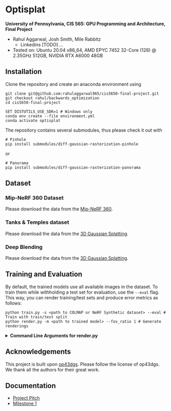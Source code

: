 Optisplat
================

**University of Pennsylvania, CIS 565: GPU Programming and Architecture, Final Project**

* Rahul Aggarwal, Josh Smith, Mile Rabbitz
  * Linkedins [TODO] ...
* Tested on: Ubuntu 20.04 x86_64, AMD EPYC 7452 32-Core (128) @ 2.35GHz 512GB, NVIDIA RTX A6000 48GB

## Installation

Clone the repository and create an anaconda environment using

```shell
git clone git@github.com:rahulaggarwal965/cis5650-final-project.git
git checkout rahul/backwards_optimization
cd cis5650-final-project

SET DISTUTILS_USE_SDK=1 # Windows only
conda env create --file environment.yml
conda activate optisplat
```

The repository contains several submodules, thus please check it out with

```shell
# Pinhole
pip install submodules/diff-gaussian-rasterization-pinhole
```

or

```shell
# Panorama
pip install submodules/diff-gaussian-rasterization-panorama
```

## Dataset

### Mip-NeRF 360 Dataset

Please download the data from the [Mip-NeRF 360](https://jonbarron.info/mipnerf360/).

### Tanks & Temples dataset

Please download the data from the [3D Gaussian Splatting](https://repo-sam.inria.fr/fungraph/3d-gaussian-splatting/).

### Deep Blending

Please download the data from the [3D Gaussian Splatting](https://repo-sam.inria.fr/fungraph/3d-gaussian-splatting/).

## Training and Evaluation

By default, the trained models use all available images in the dataset. To train them while withholding a test set for evaluation, use the ```--eval``` flag. This way, you can render training/test sets and produce error metrics as follows:

```shell
python train.py -s <path to COLMAP or NeRF Synthetic dataset> --eval # Train with train/test split
python render.py -m <path to trained model> --fov_ratio 1 # Generate renderings
```

<details>
<summary><span style="font-weight: bold;">Command Line Arguments for render.py</span></summary>

  #### --model_path / -m 
  Path to the trained model directory you want to create renderings for.
  #### --skip_train
  Flag to skip rendering the training set.
  #### --skip_test
  Flag to skip rendering the test set.
  #### --quiet 
  Flag to omit any text written to standard out pipe. 
  #### --fov_ratio
  Focal length reduction ratios.

</details>


## Acknowledgements

This project is built upon [op43dgs](https://github.com/LetianHuang/op43dgs). Please follow the license of op43dgs. We thank all the authors for their great work.

## Documentation

* [Project Pitch](https://docs.google.com/presentation/d/12cumM1NYkJ7Nz2546gtauragFJXBte2i5zr2OOwhN4w/edit?usp=sharing)
* [Milestone 1](https://docs.google.com/presentation/d/1kTaBZR_AYzOxLMjsLN8go0clONUSYL47gi0aoIQo9Wg/edit?usp=sharing)
